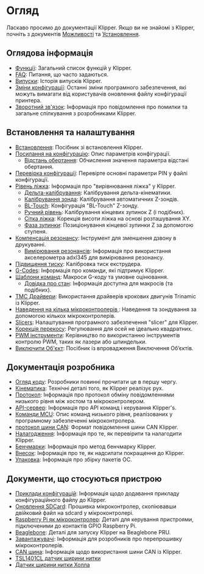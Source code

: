 # Огляд

Ласкаво просимо до документації Klipper. Якщо ви не знайомі з Klipper, почніть з документів [Можливості](Features.md) та [Установлення](Installation.md).

## Оглядова інформація

- [Функції](Features.md): Загальний список функцій у Klipper.
- [FAQ](FAQ.md): Питання, що часто задаються.
- [Випуски](Releases.md): Історія випусків Klipper.
- [Зміни конфігурації](Config_Changes.md): Останні зміни програмного забезпечення, які можуть вимагати від користувачів оновлення файлу конфігурації принтера.
- [Зворотний зв'язок](Contact.md): Інформація про повідомлення про помилки та загальне спілкування з розробниками Klipper.

## Встановлення та налаштування

- [Встановлення](Installation.md): Посібник зі встановлення Klipper.
- [Посилання на конфігурацію](Config_Reference.md): Опис параметрів конфігурації.
   - [Відстань обертання](Rotation_Distance.md): Обчислення значення параметра відстані обертання.
- [Перевірка конфігурації](Config_checks.md): Перевірте основні параметри PIN у файлі конфігурації.
- [Рівень ліжка](Bed_Level.md): Інформація про "вирівнювання ліжка" у Klipper.
   - [Дельта-калібрування](Delta_Calibrate.md): Калібрування дельта-кінематики.
   - [Калібрування зонда](Probe_Calibrate.md): Калібрування автоматичних Z-зондів.
   - [BL-Touch](BLTouch.md): Конфігурація "BL-Touch" Z-зонду.
   - [Ручний рівень](Manual_Level.md): Калібрування кінцевих зупинок Z (і подібних).
   - [Сітка ліжка](Bed_Mesh.md): Корекція висоти ліжка на основі розташування XY.
   - [Фаза зупинки](Endstop_Phase.md): Позиціонування кінцевої зупинки Z за допомогою ступеня.
- [Компенсація резонансу](Resonance_Compensation.md): Інструмент для зменшення дзвону в друкуванні.
   - [Вимірювання резонансів](Measuring_Resonances.md): Інформація про використання акселерометра adxl345 для вимірювання резонансу.
- [Підвищення тиску](Pressure_Advance.md): Калібровка тиск екструдера.
- [G-Codes](G-Codes.md): Інформація про команди, які підтримує Klipper.
- [Шаблони команд](Command_Templates.md): Макроси G-коду та умовне оцінювання.
   - [Довідка про стан](Status_Reference.md): Інформація доступна для макросів (та подібних).
- [TMC Драйвери](TMC_Drivers.md): Використання драйверів крокових двигунів Trinamic із Klipper.
- [Наведення на кілька мікроконтролерів ](Multi_MCU_Homing.md): Наведення та зондування за допомогою кількох мікроконтролерів.
- [Slicers](Slicers.md): Налаштування програмного забезпечення "slicer" для Klipper.
- [Корекція перекосу](Skew_Correction.md): Регулювання для осей не ідеально квадратних.
- [PWM інструменти](Using_PWM_Tools.md): Керівництво по використанню інструментів контролю PWM, таких як лазери або шпиндельки.
- [Виключити Об'єкт](Exclude_Object.md): Посібник із впровадження Виключення Об’єктів.

## Документація розробника

- [Огляд коду](Code_Overview.md): Розробники повинні прочитати це в першу чергу.
- [Кінематика](Kinematics.md): Технічні деталі того, як Klipper реалізує рух.
- [Протокол](Protocol.md): Інформація про протокол обміну повідомленнями низького рівня між хостом та мікроконтролером.
- [API-сервер](API_Server.md): Інформація про API команд і керування Klipper's.
- [Команди MCU](MCU_Commands.md): Опис команд низького рівня, реалізованих у програмному забезпеченні мікроконтролера.
- [протокол шини CAN](CANBUS_protocol.md): Формат повідомлення шини CAN Klipper.
- [Налагодження](Debugging.md): Інформація про те, як перевірити та налагодити Klipper.
- [Бенчмарки](Benchmarks.md): Інформація про метод бенчмарку Klipper.
- [Внесок](CONTRIBUTING.md): Інформація про те, як надсилати покращення до Klipper.
- [Упаковка](Packaging.md): Інформація про збірку пакетів ОС.

## Документи, що стосуються пристрою

- [Приклади конфігурацій](Example_Configs.md): Інформація щодо додавання прикладу конфігураційного файлу до Klipper.
- [Оновлення SDCard](SDCard_Updates.md): Прошивка мікроконтролер, скопіювавши двійковий файл на sdcard у мікроконтролері.
- [Raspberry Pi як мікроконтролер](RPi_microcontroller.md): Деталі для керування пристроями, підключеними до контактів GPIO Raspberry Pi.
- [Beaglebone](Beaglebone.md): Деталі для запуску Klipper на Beaglebone PRU.
- [Завантажувачі](Bootloaders.md): Інформація для розробників про перепрошивку мікроконтролерів.
- [CAN шина](CANBUS.md): Інформація щодо використання шини CAN із Klipper.
- [TSL1401CL датчик ширини нитки ](TSL1401CL_Filament_Width_Sensor.md)
- [Датчик ширини нитки Холла](Hall_Filament_Width_Sensor.md)
